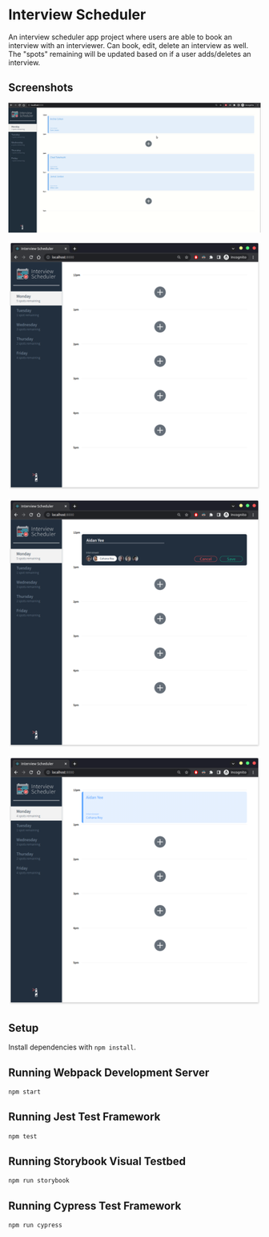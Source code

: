# Interview Scheduler

An interview scheduler app project where users are able to book an interview with an interviewer. Can book, edit, delete an interview as well. The "spots" remaining will be updated based on if a user adds/deletes an interview.

## Screenshots

![demo](public/images/schedulerDemo.gif)

![1](public/images/1.png)

![2](public/images/2.png)

![3](public/images/3.png)

## Setup

Install dependencies with `npm install`.

## Running Webpack Development Server

```sh
npm start
```

## Running Jest Test Framework

```sh
npm test
```

## Running Storybook Visual Testbed

```sh
npm run storybook
```

## Running Cypress Test Framework

```sh
npm run cypress
```
